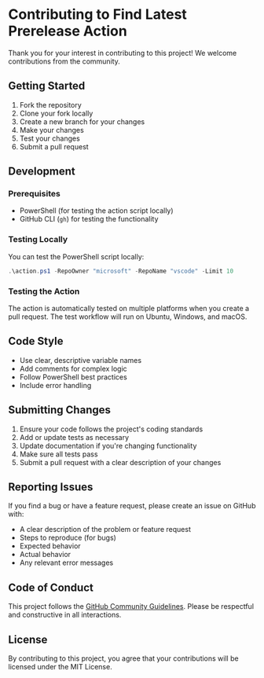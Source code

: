 # Contributing to Find Latest Prerelease Action

Thank you for your interest in contributing to this project! We welcome contributions from the community.

## Getting Started

1. Fork the repository
2. Clone your fork locally
3. Create a new branch for your changes
4. Make your changes
5. Test your changes
6. Submit a pull request

## Development

### Prerequisites

- PowerShell (for testing the action script locally)
- GitHub CLI (`gh`) for testing the functionality

### Testing Locally

You can test the PowerShell script locally:

```powershell
.\action.ps1 -RepoOwner "microsoft" -RepoName "vscode" -Limit 10
```

### Testing the Action

The action is automatically tested on multiple platforms when you create a pull request. The test workflow will run on Ubuntu, Windows, and macOS.

## Code Style

- Use clear, descriptive variable names
- Add comments for complex logic
- Follow PowerShell best practices
- Include error handling

## Submitting Changes

1. Ensure your code follows the project's coding standards
2. Add or update tests as necessary
3. Update documentation if you're changing functionality
4. Make sure all tests pass
5. Submit a pull request with a clear description of your changes

## Reporting Issues

If you find a bug or have a feature request, please create an issue on GitHub with:

- A clear description of the problem or feature request
- Steps to reproduce (for bugs)
- Expected behavior
- Actual behavior
- Any relevant error messages

## Code of Conduct

This project follows the [GitHub Community Guidelines](https://docs.github.com/en/site-policy/github-terms/github-community-guidelines). Please be respectful and constructive in all interactions.

## License

By contributing to this project, you agree that your contributions will be licensed under the MIT License.